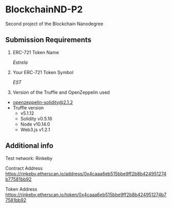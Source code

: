 # BlockchainND-P2
Second project of the Blockchain Nanodegree

## Submission Requirements

1) ERC-721 Token Name

    *Estrela*

2) Your ERC-721 Token Symbol

    *EST*

3) Version of the Truffle and OpenZeppelin used

- openzeppelin-solidity@2.1.2
- Truffle version
    - v5.1.12
    - Solidity v0.5.16
    - Node v10.14.0
    - Web3.js v1.2.1

## Additional info

Test network: Rinkeby

Contract Address
https://rinkeby.etherscan.io/address/0x4caaa6eb515bbe9ff2b8b424951274b77581bb92

Token Address
https://rinkeby.etherscan.io/token/0x4caaa6eb515bbe9ff2b8b424951274b77581bb92

    